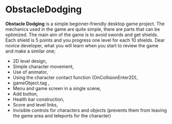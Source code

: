 # ObstacleDodging
**Obstacle Dodging** is a simple beginner-friendly desktop game project.
The mechanics used in the game are quite simple, there are parts that can be optimized.
The main aim of the game is to avoid swords and get shields. Each shield is 5 points and you progress one level for each 10 shields.
Dear novice developer, what you will learn when you start to review the game and make a similar one;
- 2D level design,
- Simple character movement,
- Use of animator,
- Using the character contact function (OnCollisionEnter2D),
- gameObject.tag ,
- Menu and game screen in a single scene,
- Add button,
- Health bar construction,
- Score and level links,
- Invisible controls for characters and objects (prevents them from leaving the game area and teleports for the character) 
